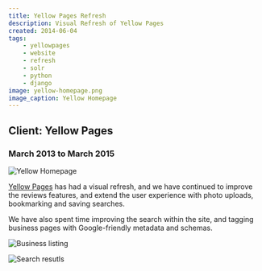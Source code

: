 ```yaml
---
title: Yellow Pages Refresh
description: Visual Refresh of Yellow Pages
created: 2014-06-04
tags:
    - yellowpages
    - website
    - refresh
    - solr
    - python
    - django
image: yellow-homepage.png
image_caption: Yellow Homepage
---
```

## Client: Yellow Pages
### March 2013 to March 2015

![Yellow Homepage](/images/projects/yellow-homepage.png)

[Yellow Pages](http://yellow.co.nz)
has had a visual refresh, and we have continued to improve the reviews 
features, and extend the user experience with photo uploads, bookmarking and saving searches.
<!--more-->

We have also spent time improving the search within the site, and
tagging business pages with Google-friendly metadata and schemas.

![Business listing](/images/projects/yellow-listing.png)

![Search resutls](/images/projects/yellow-search.png)
